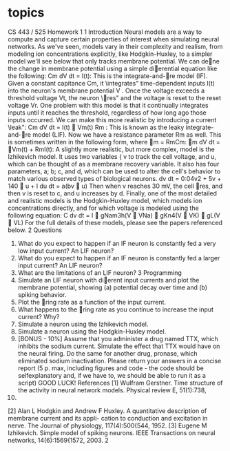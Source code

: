 # topics
CS 443 / 525 Homework 1
1 Introduction
Neural models are a way to compute and capture certain properties of interest when simulating neural
networks. As we've seen, models vary in their complexity and realism, from modeling ion concentrations
explicitly, like Hodgkin-Huxley, to a simpler model we'll see below that only tracks membrane potential.
We can dene the change in membrane potential using a simple dierential equation like the following:
Cm
dV
dt
= I(t):
This is the integrate-and-re model (IF). Given a constant capitance Cm, it \integrates" time-dependent
inputs I(t) into the neuron's membrane potential V . Once the voltage exceeds a threshold voltage Vt, the
neuron \res" and the voltage is reset to the reset voltage Vr.
One problem with this model is that it continually integrates inputs until it reaches the threshold,
regardless of how long ago those inputs occurred. We can make this more realistic by introducing a current
\leak":
Cm
dV
dt
= I(t) 􀀀
Vm(t)
Rm
:
This is known as the leaky integrate-and-re model (LIF). Now we have a resistance parameter Rm as
well. This is sometimes written in the following form, where m = RmCm:
m
dV
dt
= 􀀀Vm(t) + RmI(t):
A slightly more realistic, but more complex, model is the Izhikevich model. It uses two variables { v to
track the cell voltage, and u, which can be thought of as a membrane recovery variable. It also has four
parameters, a; b; c, and d, which can be used to alter the cell's behavior to match various observed types of
biological neurons.
dv
dt
= 0:04v2 + 5v + 140 􀀀 u + I
du
dt
= a(bv 􀀀 u)
Then when v reaches 30 mV, the cell res, and then v is reset to c, and u increases by d.
Finally, one of the most detailed and realistic models is the Hodgkin-Huxley model, which models ion
concentrations directly, and for which voltage is modeled using the following equation:
C
dv
dt
= I 􀀀 gNam3h(V 􀀀 VNa) 􀀀 gKn4(V 􀀀 VK) 􀀀 gL(V 􀀀 VL)
For the full details of these models, please see the papers referenced below.
2 Questions
1. What do you expect to happen if an IF neuron is constantly fed a very low input current? An
LIF neuron?
2. What do you expect to happen if an IF neuron is constantly fed a larger input current? An LIF
neuron?
3. What are the limitations of an LIF neuron?
3 Programming
1. Simulate an LIF neuron with dierent input currents and plot the membrane potential, showing (a)
potential decay over time and (b) spiking behavior.
2. Plot the ring rate as a function of the input current.
3. What happens to the ring rate as you continue to increase the input current? Why?
4. Simulate a neuron using the Izhikevich model.
5. Simulate a neuron using the Hodgkin-Huxley model.
6. [BONUS - 10%] Assume that you administer a drug named TTX, which inhibits the sodium current. Simulate
the effect that TTX would have on the neural firing. Do the same for another drug, pronase, which eliminated
sodium inactivation.
Please return your answers in a concise report (5 p. max, including figures and code - the code should be selfexplanatory
and, if we have to, we should be able to run it as a script)
GOOD LUCK!
References
[1] Wulfram Gerstner. Time structure of the activity in neural network models. Physical review E, 51(1):738,
1995.
[2] Alan L Hodgkin and Andrew F Huxley. A quantitative description of membrane current and its appli-
cation to conduction and excitation in nerve. The Journal of physiology, 117(4):500{544, 1952.
[3] Eugene M Izhikevich. Simple model of spiking neurons. IEEE Transactions on neural networks,
14(6):1569{1572, 2003.
2
